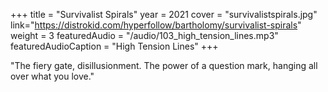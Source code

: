 +++
title = "Survivalist Spirals"
year = 2021
cover = "survivalistspirals.jpg"
link="https://distrokid.com/hyperfollow/bartholomy/survivalist-spirals"
weight = 3
featuredAudio = "/audio/103_high_tension_lines.mp3"
featuredAudioCaption = "High Tension Lines"
+++

"The fiery gate, disillusionment. The power of a question mark, hanging all over what you love."
